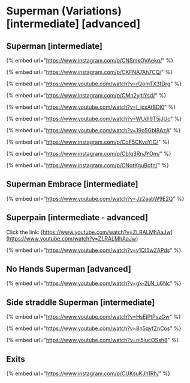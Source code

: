 # Superman (Variations) \[intermediate] \[advanced]

## Superman \[intermediate]

{% embed url="https://www.instagram.com/p/CNSmkOVAekq/" %}

{% embed url="https://www.instagram.com/p/CKFNA7Ah7CQ/" %}

{% embed url="https://www.youtube.com/watch?v=rQomTX3fDrg" %}

{% embed url="https://www.instagram.com/p/CMn2yjtlYsd/" %}

{% embed url="https://www.youtube.com/watch?v=l_jcxAtBDl0" %}

{% embed url="https://www.youtube.com/watch?v=WUdI9T5jJUc" %}

{% embed url="https://www.youtube.com/watch?v=19o5GbI8AzA" %}

{% embed url="https://www.instagram.com/p/CoF5CKvoYIC/" %}

{% embed url="https://www.instagram.com/p/Cblq3RnJYOm/" %}

{% embed url="https://www.instagram.com/p/CNqtKguBofn/" %}

## Superman Embrace \[intermediate]

{% embed url="https://www.youtube.com/watch?v=Jz2aabW9E2Q" %}

## Superpain \[intermediate - advanced]

Click the link: [https://www.youtube.com/watch?v=ZLRALMhAaJw](https://www.youtube.com/watch?v=ZLRALMhAaJw)

{% embed url="https://www.youtube.com/watch?v=y1QI5wZAPds" %}

## No Hands Superman \[advanced]

{% embed url="https://www.youtube.com/watch?v=gk-2LN_u6Nc" %}

## Side straddle Superman \[intermediate]

{% embed url="https://www.youtube.com/watch?v=HsEjPtPszGw" %}

{% embed url="https://www.youtube.com/watch?v=8h5qyfZnCos" %}

{% embed url="https://www.youtube.com/watch?v=ni5lucOSsh8" %}

## Exits

{% embed url="https://www.instagram.com/p/CUKsuKJh1Rh/" %}
